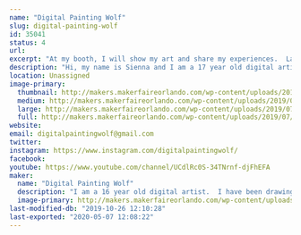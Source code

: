 ```yaml
---
name: "Digital Painting Wolf"
slug: digital-painting-wolf
id: 35041
status: 4
url: 
excerpt: "At my booth, I will show my art and share my experiences.  Last year, I was dressed up as my character Nimmy.  This year, I will be dressed up as my crazy character Highlight.  I want to inspire creativity and show people that with practice, anything is possible."
description: "Hi, my name is Sienna and I am a 17 year old digital artist.  I have been drawing digitally for over two years now, but I have been drawing in general all my life.  I was never really good at traditional art, but everything changed when I saw my step sister doing digital art.  I started drawing with a mouse which was pretty hard, but over time, I got a tablet and my art life exploded!  This is my third year of exhibiting at Maker Faire, and I am excited to see all the other Makers again, and have a blast with young entrepreneurs like myself.  All my drawings are kid friendly, I have never even thought about drawing mature content.  I mostly draw either my characters from the stories I wrote, fan art, or just random illustrations.  I will be accepting donations and with every donation I will draw a picture of the donator or one of their family members.  There is no specific amount, it's just any donation.  At my booth, I will show my first digital painting using a mouse and my first digital painting using a tablet.  I want to show kids that with practice, you can do anything!  I will have some other things at my booth like photo slides, live drawing, coloring sheets and crayons, and some information cards to my YouTube channel and Instagram page.  I want to make myself known to the public and hopefully get more requests for drawings.  I hope to see you all at this years Maker Faire!  Let's make it another good one!"
location: Unassigned
image-primary:
  thumbnail: http://makers.makerfaireorlando.com/wp-content/uploads/2019/07/IMG_5244-150x150.jpg
  medium: http://makers.makerfaireorlando.com/wp-content/uploads/2019/07/IMG_5244-225x300.jpg
  large: http://makers.makerfaireorlando.com/wp-content/uploads/2019/07/IMG_5244-768x1024.jpg
  full: http://makers.makerfaireorlando.com/wp-content/uploads/2019/07/IMG_5244.jpg
website: 
email: digitalpaintingwolf@gmail.com
twitter: 
instagram: https://www.instagram.com/digitalpaintingwolf/
facebook: 
youtube: https://www.youtube.com/channel/UCdlRc0S-34TNrnf-djFhEFA
maker:
  name: "Digital Painting Wolf"
  description: "I am a 16 year old digital artist.  I have been drawing for over a year, and it has completely changed my life.  My step sister and my mother are my biggest inspirations.  They both draw and they help me to improve.  Ever since my first drawing I have not stopped practicing, and now I have over 200 drawings.  Art helps me with my depression and anxiety, and I would love to share my experience and my art with others.  "
  image-primary: http://makers.makerfaireorlando.com/wp-content/uploads/2017/07/profile.png
last-modified-db: "2019-10-26 12:10:28"
last-exported: "2020-05-07 12:08:22"
---
```

